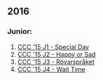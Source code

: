 ## 2016

### Junior:

1. [CCC '15 J1 - Special Day](https://dmoj.ca/problem/ccc15j1)
2. [CCC '15 J2 - Happy or Sad](https://dmoj.ca/problem/ccc15j2)
3. [CCC '15 J3 - Rövarspråket](https://dmoj.ca/problem/ccc15j3)
4. [CCC '15 J4 - Wait Time](https://dmoj.ca/problem/ccc15j4)